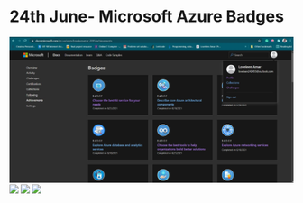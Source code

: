 # 24th June- Microsoft Azure Badges


<img src="https://github.com/loveleen-amar/267081_Microsoft-Azure-Badges/blob/main/24th%20June%20Badges/24th%20June%201.JPG" width="800">  
<img src="https://github.com/loveleen-amar/267081_Microsoft-Azure-Badges/blob/main/21st%20June%20badges/24th%20June%202.png" width="800">  
<img src="https://github.com/loveleen-amar/267081_Microsoft-Azure-Badges/blob/main/21st%20June%20badges/24th%20June%203.png" width="800"> 
<img src= "https://github.com/loveleen-amar/267081_Microsoft-Azure-Badges/blob/main/21st%20June%20badges/24th%20June%204.png" width="800">

